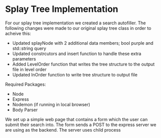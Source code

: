# Splay Tree Implementation
For our splay tree implementation we created a search autofiller. The following changes were made to our original splay tree class in order to acheive this:
  - Updated splayNode with 2 additional data members; bool purple and std::string query
  - Updated constrcutors and insert function to handle these extra parameters
  - Added LevelOrder function that writes the tree structure to the output file in level order
  - Updated InOrder function to write tree structure to output file

Required Packages: <br>
  - Node
  - Express
  - Nodemon (if running in local browser)
  - Body Parser

We set up a simple web page that contains a form which the user can submit their search into. The form sends a POST to the express server we are using as the backend. The server uses child process
  
